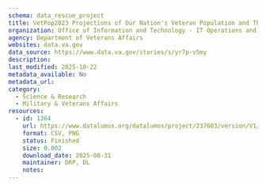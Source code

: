 ```yaml
---
schema: data_rescue_project 
title: VetPop2023 Projections of Our Nation's Veteran Population and Their Characteristics, Data Story
organization: Office of Information and Technology - IT Operations and Services (ITOPS)
agency: Department of Veterans Affairs
websites: data.va.gov
data_source: https://www.data.va.gov/stories/s/yr7p-v5my
description: 
last_modified: 2025-10-22
metadata_available: No
metadata_url: 
category:
  - Science & Research 
  - Military & Veterans Affairs 
resources:
  - id: 1364
    url: https://www.datalumos.org/datalumos/project/237603/version/V1/view
    format: CSV, PNG
    status: Finished
    size: 0.002
    download_date: 2025-08-31
    maintainer: DRP, DL
    notes: 
---
```

